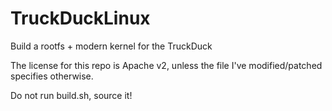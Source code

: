 # TruckDuckLinux
Build a rootfs + modern kernel for the TruckDuck

The license for this repo is Apache v2, unless the file I've modified/patched specifies otherwise.

Do not run build.sh, source it!
